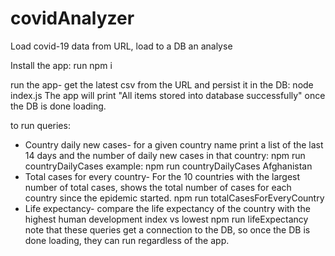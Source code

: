 # covidAnalyzer
Load covid-19 data from URL, load to a DB an analyse 

Install the app:
run npm i

run the app- get the latest csv from the URL and persist it in the DB:
node index.js
The app will print "All items stored into database successfully" once the DB is done loading.

to run queries:
* Country daily new cases- for a given country name print a list of the last 14 days and the number of daily new cases in that country:
    npm run countryDailyCases <country name>        example: npm run countryDailyCases Afghanistan
* Total cases for every country- For the 10 countries with the largest number of total cases,
  shows the total number of cases for each country since the epidemic started.
    npm run totalCasesForEveryCountry
* Life expectancy- compare the life expectancy of the country with the highest human development index vs lowest
    npm run lifeExpectancy
note that these queries get a connection to the DB, so once the DB is done loading, they can run regardless of the app.

